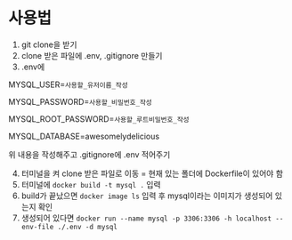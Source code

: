 # 사용법

1. git clone을 받기
2. clone 받은 파일에 .env, .gitignore 만들기
3. .env에 

MYSQL_USER=`사용할_유저이름_작성`

MYSQL_PASSWORD=`사용할_비밀번호_작성`

MYSQL_ROOT_PASSWORD=`사용할_루트비밀번호_작성`
 
MYSQL_DATABASE=awesomelydelicious

위 내용을 작성해주고 .gitignore에 .env 적어주기

4. 터미널을 켜 clone 받은 파일로 이동 = 현재 있는 폴더에 Dockerfile이 있어야 함
5. 터미널에 `docker build -t mysql .` 입력
6. build가 끝났으면 `docker image ls` 입력 후 mysql이라는 이미지가 생성되어 있는지 확인
7. 생성되어 있다면 `docker run --name mysql -p 3306:3306 -h localhost --env-file ./.env -d mysql`